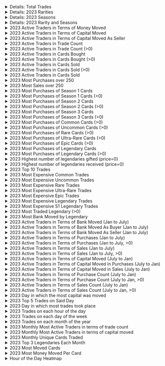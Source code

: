 <details>
  <summary>Details: Total Trades</summary>

  ```sql
  SELECT COUNT(*) FROM TRADES
  WHERE timestamp >= strftime('%s', '2023-01-01 00:00:00')
  AND timestamp < strftime('%s', '2024-01-01 00:00:00');

  SELECT COUNT(*) FROM TRADES
  WHERE timestamp >= strftime('%s', '2023-01-01 00:00:00')
  AND timestamp < strftime('%s', '2024-01-01 00:00:00')
  AND PRICE > 0;

SELECT SUM(price) FROM TRADES
WHERE timestamp >= strftime('%s', '2023-01-01 00:00:00')
AND timestamp < strftime('%s', '2024-01-01 00:00:00')

SELECT COUNT(DISTINCT buyer)
FROM trades
WHERE timestamp >= strftime('%s', '2023-01-01 00:00:00')
AND timestamp < strftime('%s', '2024-01-01 00:00:00');

SELECT COUNT(DISTINCT seller)
FROM trades
WHERE timestamp >= strftime('%s', '2023-01-01 00:00:00')
AND timestamp < strftime('%s', '2024-01-01 00:00:00');

SELECT COUNT(DISTINCT trader) AS unique_traders
FROM (
    SELECT DISTINCT buyer AS trader, timestamp FROM trades
    WHERE timestamp >= strftime('%s', '2023-01-01 00:00:00')
      AND timestamp < strftime('%s', '2024-01-01 00:00:00')

    UNION

    SELECT DISTINCT seller AS trader, timestamp FROM trades
    WHERE timestamp >= strftime('%s', '2023-01-01 00:00:00')
      AND timestamp < strftime('%s', '2024-01-01 00:00:00')
);

SELECT COUNT(*) FROM trades
WHERE price >= 250 AND price <= 499
AND timestamp >= strftime('%s', '2023-01-01 00:00:00')
AND timestamp < strftime('%s', '2024-01-01 00:00:00')

SELECT COUNT(*) FROM trades
WHERE price >= 500
AND timestamp >= strftime('%s', '2023-01-01 00:00:00')
AND timestamp < strftime('%s', '2024-01-01 00:00:00')
  ```
</details>

<details>
  <summary>Details: 2023 Rarities</summary>

  ```sql
SELECT category, COUNT(*)
FROM trades
WHERE timestamp >= strftime('%s', '2023-01-01 00:00:00')
  AND timestamp < strftime('%s', '2024-01-01 00:00:00')
GROUP BY category;

SELECT category, AVG(price)
FROM trades
WHERE timestamp >= strftime('%s', '2023-01-01 00:00:00')
AND timestamp < strftime('%s', '2024-01-01 00:00:00')
AND PRICE > 0
GROUP BY category;

SELECT category, SUM(price)
FROM trades
WHERE timestamp >= strftime('%s', '2023-01-01 00:00:00')
AND timestamp < strftime('%s', '2024-01-01 00:00:00')
AND PRICE > 0
GROUP BY category;
```
</details>

<details>
  <summary>Details: 2023 Seasons </summary>

  ```sql
  SELECT season, COUNT(*)
  FROM trades
  WHERE timestamp >= strftime('%s', '2023-01-01 00:00:00')
    AND timestamp < strftime('%s', '2024-01-01 00:00:00')
  GROUP BY season;

  SELECT season, AVG(price)
  FROM trades
  WHERE timestamp >= strftime('%s', '2023-01-01 00:00:00')
  AND timestamp < strftime('%s', '2024-01-01 00:00:00')
  AND PRICE > 0
  GROUP BY season;

  SELECT season, SUM(price)
  FROM trades
  WHERE timestamp >= strftime('%s', '2023-01-01 00:00:00')
  AND timestamp < strftime('%s', '2024-01-01 00:00:00')
  AND PRICE > 0
  GROUP BY season;
  ```
</details>

<details>
  <summary>Details: 2023 Rarity and Seasons</summary>

  ```sql
    SELECT category, season, SUM(price)
    FROM trades
    WHERE timestamp >= strftime('%s', '2023-01-01 00:00:00')
      AND timestamp < strftime('%s', '2024-01-01 00:00:00')
      AND PRICE > 0
    GROUP BY category, season;
  ```

</details>

<details>
    <summary>2023 Active Traders in Terms of Money Moved</summary>

```sql
SELECT
    Trader,
    SUM(Money_Moved) AS Total_Money_Moved
FROM (
    SELECT
        buyer AS Trader,
        SUM(price) AS Money_Moved
    FROM trades
    WHERE timestamp >= strftime('%s', '2023-01-01 00:00:00')
      AND timestamp < strftime('%s', '2024-01-01 00:00:00')
    GROUP BY buyer

    UNION ALL

    SELECT
        seller AS Trader,
        SUM(price) AS Money_Moved
    FROM trades
    WHERE timestamp >= strftime('%s', '2023-01-01 00:00:00')
      AND timestamp < strftime('%s', '2024-01-01 00:00:00')
    GROUP BY seller
) AS CombinedResults
GROUP BY Trader
ORDER BY Total_Money_Moved DESC
LIMIT 10;
```

</details>

<details>
    <summary>2023 Active Traders in Terms of Capital Moved</summary>

```sql
SELECT
    buyer,
    SUM(price)
FROM trades
WHERE timestamp >= strftime('%s', '2023-01-01 00:00:00')
  AND timestamp < strftime('%s', '2024-01-01 00:00:00')
GROUP BY buyer
ORDER BY SUM(price) DESC
LIMIT 10;
```

</details>

<details>
    <summary>2023 Active Traders in Terms of Capital Moved As Seller</summary>

```sql
SELECT
    seller,
    SUM(price)
FROM trades
WHERE timestamp >= strftime('%s', '2023-01-01 00:00:00')
  AND timestamp < strftime('%s', '2024-01-01 00:00:00')
GROUP BY seller
ORDER BY SUM(price) DESC
LIMIT 10;
```

</details>

<details>
    <summary>2023 Active Traders in Trade Count</summary>

```sql
SELECT nation, COUNT(*) AS trade_count
FROM (
  SELECT buyer AS nation
  FROM trades
  WHERE timestamp >= strftime('%s', '2023-01-01 00:00:00')
    AND timestamp < strftime('%s', '2024-01-01 00:00:00')
  UNION ALL
  SELECT seller AS nation
  FROM trades
  WHERE timestamp >= strftime('%s', '2023-01-01 00:00:00')
    AND timestamp < strftime('%s', '2024-01-01 00:00:00')
)
GROUP BY nation
ORDER BY trade_count DESC
LIMIT 10;
```

</details>

<details>
    <summary>2023 Active Traders in Trade Count (>0)</summary>

```sql
SELECT trader, COUNT(*) AS trade_count
FROM (
  SELECT buyer AS trader
  FROM trades
  WHERE timestamp >= strftime('%s', '2023-01-01 00:00:00')
    AND timestamp < strftime('%s', '2024-01-01 00:00:00')
        AND PRICE > 0
  UNION ALL
  SELECT seller AS trader
  FROM trades
  WHERE timestamp >= strftime('%s', '2023-01-01 00:00:00')
    AND timestamp < strftime('%s', '2024-01-01 00:00:00')
        AND PRICE > 0
)
GROUP BY trader
ORDER BY trade_count DESC
LIMIT 10;
```

</details>

<details>
    <summary>2023 Active Traders in Cards Bought</summary>

```sql
SELECT buyer, COUNT(*) as trades_bought
FROM trades
  WHERE timestamp >= strftime('%s', '2023-01-01 00:00:00')
    AND timestamp < strftime('%s', '2024-01-01 00:00:00')
GROUP BY buyer
ORDER BY trades_bought DESC
LIMIT 10;
```

</details>

<details>
    <summary>2023 Active Traders in Cards Bought (>0)</summary>

```sql
SELECT buyer, COUNT(*) as trades_bought
FROM trades
  WHERE timestamp >= strftime('%s', '2023-01-01 00:00:00')
    AND timestamp < strftime('%s', '2024-01-01 00:00:00')
        AND PRICE > 0
GROUP BY buyer
ORDER BY trades_bought DESC
LIMIT 10;
```

</details>

<details>
    <summary>2023 Active Traders in Cards Sold</summary>

```sql
SELECT seller, COUNT(*) as trades_sold
FROM trades
  WHERE timestamp >= strftime('%s', '2023-01-01 00:00:00')
    AND timestamp < strftime('%s', '2024-01-01 00:00:00')
GROUP BY seller
ORDER BY trades_sold DESC
LIMIT 10;
```

</details>

<details>
    <summary>2023 Active Traders in Cards Sold (>0)</summary>

```sql
SELECT seller, COUNT(*) as trades_sold
FROM trades
  WHERE timestamp >= strftime('%s', '2023-01-01 00:00:00')
    AND timestamp < strftime('%s', '2024-01-01 00:00:00')
        AND PRICE > 0
GROUP BY seller
ORDER BY trades_sold DESC
LIMIT 10;
```

</details>

<details>
    <summary>2023 Active Traders in Cards Sold</summary>

```sql
SELECT seller, COUNT(*) as trades_sold
FROM trades
  WHERE timestamp >= strftime('%s', '2023-01-01 00:00:00')
    AND timestamp < strftime('%s', '2024-01-01 00:00:00')
GROUP BY seller
ORDER BY trades_sold DESC
LIMIT 10;
```

</details>

<details>
    <summary>2023 Most Purchases over 250</summary>

```sql
SELECT buyer, COUNT(*)
FROM trades
  WHERE timestamp >= strftime('%s', '2023-01-01 00:00:00')
    AND timestamp < strftime('%s', '2024-01-01 00:00:00')
        AND PRICE > 250
GROUP BY buyer
ORDER BY COUNT(*) DESC
LIMIT 10;
```

</details>

<details>
    <summary>2023 Most Sales over 250</summary>

```sql
SELECT seller, COUNT(*)
FROM trades
  WHERE timestamp >= strftime('%s', '2023-01-01 00:00:00')
    AND timestamp < strftime('%s', '2024-01-01 00:00:00')
        AND PRICE > 250
GROUP BY seller
ORDER BY COUNT(*) DESC
LIMIT 10;
```

</details>

<details>
    <summary>2023 Most Purchases of Season 1 Cards</summary>

```sql
SELECT buyer, COUNT(*)
FROM trades
  WHERE timestamp >= strftime('%s', '2023-01-01 00:00:00')
    AND timestamp < strftime('%s', '2024-01-01 00:00:00')
        AND season = 1
GROUP BY buyer
ORDER BY COUNT(*) DESC
LIMIT 10;
```

</details>

<details>
    <summary>2023 Most Purchases of Season 1 Cards (>0)</summary>

```sql
SELECT buyer, COUNT(*)
FROM trades
  WHERE timestamp >= strftime('%s', '2023-01-01 00:00:00')
    AND timestamp < strftime('%s', '2024-01-01 00:00:00')
        AND season = 1
        AND PRICE > 0
GROUP BY buyer
ORDER BY COUNT(*) DESC
LIMIT 10;
```

</details>

<details>
    <summary>2023 Most Purchases of Season 2 Cards</summary>

```sql
SELECT buyer, COUNT(*)
FROM trades
  WHERE timestamp >= strftime('%s', '2023-01-01 00:00:00')
    AND timestamp < strftime('%s', '2024-01-01 00:00:00')
        AND season = 2
GROUP BY buyer
ORDER BY COUNT(*) DESC
LIMIT 10;
```

</details>

<details>
    <summary>2023 Most Purchases of Season 2 Cards (>0)</summary>

```sql
SELECT buyer, COUNT(*)
FROM trades
  WHERE timestamp >= strftime('%s', '2023-01-01 00:00:00')
    AND timestamp < strftime('%s', '2024-01-01 00:00:00')
        AND season = 2
        AND PRICE > 0
GROUP BY buyer
ORDER BY COUNT(*) DESC
LIMIT 10;
```

</details>

<details>
    <summary>2023 Most Purchases of Season 3 Cards</summary>

```sql
SELECT buyer, COUNT(*)
FROM trades
  WHERE timestamp >= strftime('%s', '2023-01-01 00:00:00')
    AND timestamp < strftime('%s', '2024-01-01 00:00:00')
        AND season = 3
GROUP BY buyer
ORDER BY COUNT(*) DESC
LIMIT 10;
```

</details>

<details>
    <summary>2023 Most Purchases of Season 3 Cards (>0)</summary>

```sql
SELECT buyer, COUNT(*)
FROM trades
  WHERE timestamp >= strftime('%s', '2023-01-01 00:00:00')
    AND timestamp < strftime('%s', '2024-01-01 00:00:00')
        AND season = 3
        AND PRICE > 0
GROUP BY buyer
ORDER BY COUNT(*) DESC
LIMIT 10;
```

</details>

<details>
    <summary>2023 Most Purchases of Common Cards (>0)</summary>

```sql
SELECT buyer, COUNT(*)
FROM trades
  WHERE timestamp >= strftime('%s', '2023-01-01 00:00:00')
    AND timestamp < strftime('%s', '2024-01-01 00:00:00')
        AND category = 'c'
        AND PRICE > 0
GROUP BY buyer
ORDER BY COUNT(*) DESC
LIMIT 10;
```

</details>

<details>
    <summary>2023 Most Purchases of Uncommon Cards (>0)</summary>

```sql
SELECT buyer, COUNT(*)
FROM trades
  WHERE timestamp >= strftime('%s', '2023-01-01 00:00:00')
    AND timestamp < strftime('%s', '2024-01-01 00:00:00')
        AND category = 'u'
        AND PRICE > 0
GROUP BY buyer
ORDER BY COUNT(*) DESC
LIMIT 10;
```

</details>

<details>
    <summary>2023 Most Purchases of Rare Cards (>0)</summary>

```sql
SELECT buyer, COUNT(*)
FROM trades
  WHERE timestamp >= strftime('%s', '2023-01-01 00:00:00')
    AND timestamp < strftime('%s', '2024-01-01 00:00:00')
        AND category = 'r'
        AND PRICE > 0
GROUP BY buyer
ORDER BY COUNT(*) DESC
LIMIT 10;
```

</details>

<details>
    <summary>2023 Most Purchases of Ultra-Rare Cards (>0)</summary>

```sql
SELECT buyer, COUNT(*)
FROM trades
  WHERE timestamp >= strftime('%s', '2023-01-01 00:00:00')
    AND timestamp < strftime('%s', '2024-01-01 00:00:00')
        AND category = 'ur'
        AND PRICE > 0
GROUP BY buyer
ORDER BY COUNT(*) DESC
LIMIT 10;
```

</details>

<details>
    <summary>2023 Most Purchases of Epic Cards (>0)</summary>

```sql
SELECT buyer, COUNT(*)
FROM trades
  WHERE timestamp >= strftime('%s', '2023-01-01 00:00:00')
    AND timestamp < strftime('%s', '2024-01-01 00:00:00')
        AND category = 'e'
        AND PRICE > 0
GROUP BY buyer
ORDER BY COUNT(*) DESC
LIMIT 10;
```

</details>

<details>
    <summary>2023 Most Purchases of Legendary Cards</summary>

```sql
SELECT buyer, COUNT(*)
FROM trades
  WHERE timestamp >= strftime('%s', '2023-01-01 00:00:00')
    AND timestamp < strftime('%s', '2024-01-01 00:00:00')
        AND category = 'l'
GROUP BY buyer
ORDER BY COUNT(*) DESC
LIMIT 10;
```

</details>

<details>
    <summary>2023 Most Purchases of Legendary Cards (>0)</summary>

```sql
SELECT buyer, COUNT(*)
FROM trades
  WHERE timestamp >= strftime('%s', '2023-01-01 00:00:00')
    AND timestamp < strftime('%s', '2024-01-01 00:00:00')
        AND category = 'l'
        AND PRICE > 0
GROUP BY buyer
ORDER BY COUNT(*) DESC
LIMIT 10;
```

</details>

<details>
    <summary>2023 Highest number of legendaries gifted (price=0) </summary>

```sql
SELECT seller, COUNT(*)
FROM trades
  WHERE timestamp >= strftime('%s', '2023-01-01 00:00:00')
    AND timestamp < strftime('%s', '2024-01-01 00:00:00')
        AND category = 'l'
        AND PRICE = 0
GROUP BY seller
ORDER BY COUNT(*) DESC
LIMIT 10;
```

</details>

<details>
    <summary>2023 Highest number of legendaries received (price=0) </summary>

```sql
SELECT buyer, COUNT(*)
FROM trades
  WHERE timestamp >= strftime('%s', '2023-01-01 00:00:00')
    AND timestamp < strftime('%s', '2024-01-01 00:00:00')
        AND category = 'l'
        AND PRICE = 0
GROUP BY buyer
ORDER BY COUNT(*) DESC
LIMIT 10;
```

</details>

<details>
  <summary>2023 Top 10 Trades</summary>

  ```sql
  SELECT
      buyer,
      seller,
      price,
      strftime('%Y-%m-%d', timestamp, 'unixepoch') as readable_date,
      season || ' ' || category || ' ' || card_name AS consolidated_info
  FROM trades
  WHERE timestamp >= strftime('%s', '2023-01-01 00:00:00')
  AND timestamp < strftime('%s', '2024-01-01 00:00:00')
  AND price > 0
  ORDER BY price DESC
  LIMIT 10;
  ```

</details>

<details>
    <summary>2023 Most Expensive Common Trades</summary>

```sql
SELECT
    seller,
    buyer,
    price,
    strftime('%Y-%m-%d', timestamp, 'unixepoch') as readable_date,
    season || ' ' || category || ' ' || card_name AS consolidated_info
FROM trades
WHERE timestamp >= strftime('%s', '2023-01-01 00:00:00')
  AND timestamp < strftime('%s', '2024-01-01 00:00:00')
  AND price > 0
  AND CATEGORY = 'c'
ORDER BY price DESC
LIMIT 10;
```

</details>

<details>
    <summary>2023 Most Expensive Uncommon Trades</summary>

```sql
SELECT
    seller,
    buyer,
    price,
    strftime('%Y-%m-%d', timestamp, 'unixepoch') as readable_date,
    season || ' ' || category || ' ' || card_name AS consolidated_info
FROM trades
WHERE timestamp >= strftime('%s', '2023-01-01 00:00:00')
  AND timestamp < strftime('%s', '2024-01-01 00:00:00')
  AND price > 0
  AND CATEGORY = 'u'
ORDER BY price DESC
LIMIT 10;
```

</details>

<details>
    <summary>2023 Most Expensive Rare Trades</summary>

```sql
SELECT
    seller,
    buyer,
    price,
    strftime('%Y-%m-%d', timestamp, 'unixepoch') as readable_date,
    season || ' ' || category || ' ' || card_name AS consolidated_info
FROM trades
WHERE timestamp >= strftime('%s', '2023-01-01 00:00:00')
  AND timestamp < strftime('%s', '2024-01-01 00:00:00')
  AND price > 0
  AND CATEGORY = 'r'
ORDER BY price DESC
LIMIT 10;
```

</details>

<details>
    <summary>2023 Most Expensive Ultra-Rare Trades</summary>

```sql
SELECT
    seller,
    buyer,
    price,
    strftime('%Y-%m-%d', timestamp, 'unixepoch') as readable_date,
    season || ' ' || category || ' ' || card_name AS consolidated_info
FROM trades
WHERE timestamp >= strftime('%s', '2023-01-01 00:00:00')
  AND timestamp < strftime('%s', '2024-01-01 00:00:00')
  AND price > 0
  AND CATEGORY = 'ur'
ORDER BY price DESC
LIMIT 10;
```

</details>

<details>
    <summary>2023 Most Expensive Epic Trades</summary>

```sql
SELECT
    seller,
    buyer,
    price,
    strftime('%Y-%m-%d', timestamp, 'unixepoch') as readable_date,
    season || ' ' || category || ' ' || card_name AS consolidated_info
FROM trades
WHERE timestamp >= strftime('%s', '2023-01-01 00:00:00')
  AND timestamp < strftime('%s', '2024-01-01 00:00:00')
  AND price > 0
  AND CATEGORY = 'e'
ORDER BY price DESC
LIMIT 10;
```

</details>

<details>
    <summary>2023 Most Expensive Legendary Trades</summary>

```sql
SELECT
    seller,
    buyer,
    price,
    strftime('%Y-%m-%d', timestamp, 'unixepoch') as readable_date,
    season || ' ' || category || ' ' || card_name AS consolidated_info
FROM trades
WHERE timestamp >= strftime('%s', '2023-01-01 00:00:00')
  AND timestamp < strftime('%s', '2024-01-01 00:00:00')
  AND price > 0
  AND CATEGORY = 'l'
ORDER BY price DESC
LIMIT 10;
```

</details>

<details>
    <summary>2023 Most Expensive S1 Legendary Trades</summary>

```sql
SELECT
    seller,
    buyer,
    price,
    strftime('%Y-%m-%d', timestamp, 'unixepoch') as readable_date,
    season || ' ' || category || ' ' || card_name AS consolidated_info
FROM trades
WHERE timestamp >= strftime('%s', '2023-01-01 00:00:00')
  AND timestamp < strftime('%s', '2024-01-01 00:00:00')
  AND price > 0
  AND CATEGORY = 'l'
  AND SEASON = 1
ORDER BY price DESC
LIMIT 10;
```

</details>

<details>
    <summary>2023 Most Traded Legendary (>0)</summary>

```sql
SELECT
    season,
    card_name,
        COUNT(*)
FROM trades
WHERE timestamp >= strftime('%s', '2023-01-01 00:00:00')
  AND timestamp < strftime('%s', '2024-01-01 00:00:00')
  AND CATEGORY = 'l'
  AND PRICE > 0
GROUP BY season, card_name
ORDER BY COUNT(*) DESC
LIMIT 10;
```

</details>

<details>
    <summary>2023 Most Bank Moved by Legendary</summary>

```sql
SELECT
    season,
    card_name,
        SUM(price)
FROM trades
WHERE timestamp >= strftime('%s', '2023-01-01 00:00:00')
  AND timestamp < strftime('%s', '2024-01-01 00:00:00')
  AND CATEGORY = 'l'
  AND PRICE > 0
GROUP BY season, card_name
ORDER BY SUM(price) DESC
LIMIT 10;
```

</details>

<details>
    <summary>2023 Active Traders in Terms of Bank Moved (Jan to July)</summary>

```sql
SELECT
    Trader,
    SUM(Money_Moved) AS Total_Money_Moved
FROM (
    SELECT
        buyer AS Trader,
        SUM(price) AS Money_Moved
    FROM trades
    WHERE timestamp >= strftime('%s', '2023-01-01 00:00:00')
      AND timestamp < strftime('%s', '2023-07-01 00:00:00')
    GROUP BY buyer

    UNION ALL

    SELECT
        seller AS Trader,
        SUM(price) AS Money_Moved
    FROM trades
    WHERE timestamp >= strftime('%s', '2023-01-01 00:00:00')
      AND timestamp < strftime('%s', '2023-07-01 00:00:00')
    GROUP BY seller
) AS CombinedResults
GROUP BY Trader
ORDER BY Total_Money_Moved DESC
LIMIT 10;
```

</details>

<details>
    <summary>2023 Active Traders in Terms of Bank Moved As Buyer (Jan to July)</summary>

```sql
SELECT
    buyer,
    SUM(price)
FROM trades
WHERE timestamp >= strftime('%s', '2023-01-01 00:00:00')
  AND timestamp < strftime('%s', '2023-07-01 00:00:00')
GROUP BY buyer
ORDER BY SUM(price) DESC
LIMIT 10;
```

</details>

<details>
    <summary>2023 Active Traders in Terms of Bank Moved As Seller (Jan to July)</summary>

```sql
SELECT
    seller,
    SUM(price)
FROM trades
WHERE timestamp >= strftime('%s', '2023-01-01 00:00:00')
  AND timestamp < strftime('%s', '2023-07-01 00:00:00')
GROUP BY seller
ORDER BY SUM(price) DESC
LIMIT 10;
```

</details>

<details>
    <summary>2023 Active Traders in Terms of Purchases (Jan to July)</summary>

```sql
SELECT
    buyer,
    COUNT(*)
FROM trades
WHERE timestamp >= strftime('%s', '2023-01-01 00:00:00')
  AND timestamp < strftime('%s', '2023-07-01 00:00:00')
GROUP BY buyer
ORDER BY COUNT(*) DESC
LIMIT 10;
```

</details>

<details>
    <summary>2023 Active Traders in Terms of Purchases (Jan to July, >0)</summary>

```sql
SELECT
    buyer,
    COUNT(*)
FROM trades
WHERE timestamp >= strftime('%s', '2023-01-01 00:00:00')
  AND timestamp < strftime('%s', '2023-07-01 00:00:00')
  AND PRICE > 0
GROUP BY buyer
ORDER BY COUNT(*) DESC
LIMIT 10;
```

</details>

<details>
    <summary>2023 Active Traders in Terms of Sales (Jan to July)</summary>

```sql
SELECT
    seller,
    COUNT(*)
FROM trades
WHERE timestamp >= strftime('%s', '2023-01-01 00:00:00')
  AND timestamp < strftime('%s', '2023-07-01 00:00:00')
GROUP BY seller
ORDER BY COUNT(*) DESC
LIMIT 10;
```

</details>

<details>
    <summary>2023 Active Traders in Terms of Sales (Jan to July, >0)</summary>

```sql
SELECT
    seller,
    COUNT(*)
FROM trades
WHERE timestamp >= strftime('%s', '2023-01-01 00:00:00')
  AND timestamp < strftime('%s', '2023-07-01 00:00:00')
  AND PRICE > 0
GROUP BY seller
ORDER BY COUNT(*) DESC
LIMIT 10;
```

</details>

<details>
    <summary>2023 Active Traders in Terms of Capital Moved (July to Jan)</summary>

```sql
SELECT
    Trader,
    SUM(Money_Moved) AS Total_Money_Moved
FROM (
    SELECT
        buyer AS Trader,
        SUM(price) AS Money_Moved
    FROM trades
    WHERE timestamp >= strftime('%s', '2023-07-01 00:00:00')
      AND timestamp < strftime('%s', '2024-01-01 00:00:00')
    GROUP BY buyer

    UNION ALL

    SELECT
        seller AS Trader,
        SUM(price) AS Money_Moved
    FROM trades
    WHERE timestamp >= strftime('%s', '2023-07-01 00:00:00')
      AND timestamp < strftime('%s', '2024-01-01 00:00:00')
    GROUP BY seller
) AS CombinedResults
GROUP BY Trader
ORDER BY Total_Money_Moved DESC
LIMIT 10;
```

</details>

<details>
    <summary>2023 Active Traders in Terms of Capital Moved in Purchases (July to Jan)</summary>

```sql
SELECT
    buyer,
    SUM(price)
FROM trades
WHERE timestamp >= strftime('%s', '2023-07-01 00:00:00')
  AND timestamp < strftime('%s', '2024-01-01 00:00:00')
GROUP BY buyer
ORDER BY SUM(price) DESC
LIMIT 10;
```

</details>

<details>
    <summary>2023 Active Traders in Terms of Capital Moved in Sales (July to Jan)</summary>

```sql
SELECT
    seller,
    SUM(price)
FROM trades
WHERE timestamp >= strftime('%s', '2023-07-01 00:00:00')
  AND timestamp < strftime('%s', '2024-01-01 00:00:00')
GROUP BY seller
ORDER BY SUM(price) DESC
LIMIT 10;
```

</details>

<details>
    <summary>2023 Active Traders in Terms of Purchase Count (July to Jan)</summary>

```sql
SELECT
    buyer,
    COUNT(*)
FROM trades
WHERE timestamp >= strftime('%s', '2023-07-01 00:00:00')
  AND timestamp < strftime('%s', '2024-01-01 00:00:00')
GROUP BY buyer
ORDER BY COUNT(*) DESC
LIMIT 10;
```

</details>

<details>
    <summary>2023 Active Traders in Terms of Purchase Count (July to Jan, >0)</summary>

```sql
SELECT
    buyer,
    COUNT(*)
FROM trades
WHERE timestamp >= strftime('%s', '2023-07-01 00:00:00')
  AND timestamp < strftime('%s', '2024-01-01 00:00:00')
  AND PRICE > 0
GROUP BY buyer
ORDER BY COUNT(*) DESC
LIMIT 10;
```

</details>

<details>
    <summary>2023 Active Traders in Terms of Sales Count (July to Jan)</summary>

```sql
SELECT
    seller,
    COUNT(*)
FROM trades
WHERE timestamp >= strftime('%s', '2023-07-01 00:00:00')
  AND timestamp < strftime('%s', '2024-01-01 00:00:00')
GROUP BY seller
ORDER BY COUNT(*) DESC
LIMIT 10;
```

</details>

<details>
    <summary>2023 Active Traders in Terms of Sales Count (July to Jan, >0)</summary>

```sql
SELECT
    seller,
    COUNT(*)
FROM trades
WHERE timestamp >= strftime('%s', '2023-07-01 00:00:00')
  AND timestamp < strftime('%s', '2024-01-01 00:00:00')
  AND PRICE > 0
GROUP BY seller
ORDER BY COUNT(*) DESC
LIMIT 10;
```

</details>

<details>
    <summary>2023 Day in which the most capital was moved</summary>

```sql
SELECT
  strftime('%j %H', timestamp, 'unixepoch') AS hour_of_year,
  SUM(price) AS total_money_moved
FROM trades
WHERE timestamp >= strftime('%s', '2023-01-01 00:00:00')
  AND timestamp < strftime('%s', '2024-01-01 00:00:00')
GROUP BY hour_of_year
ORDER BY total_money_moved DESC
LIMIT 1;
```

</details>

<details>
    <summary>2023 Top 5 Trades on Said Day</summary>

```sql
SELECT seller, buyer, price,
        strftime('%Y-%m-%d', timestamp, 'unixepoch') as readable_date,
    season || ' ' || category || ' ' || card_name AS consolidated_info
FROM trades
WHERE strftime('%j %H', timestamp, 'unixepoch') = '343 07'
ORDER BY price DESC
LIMIT 5;
```

</details>

<details>
    <summary>2023 Day in which most trades took place</summary>

```sql
SELECT
  strftime('%j %H', timestamp, 'unixepoch') AS hour_of_year,
  COUNT(*) AS total_trades
FROM trades
WHERE timestamp >= strftime('%s', '2023-07-01 00:00:00')
  AND timestamp < strftime('%s', '2024-01-01 00:00:00')
GROUP BY hour_of_year
ORDER BY total_trades DESC
LIMIT 1;

SELECT buyer, COUNT(buyer) AS buyer_count
FROM trades
WHERE strftime('%j %H', timestamp, 'unixepoch') = '026 22'
GROUP BY buyer
ORDER BY buyer_count DESC
LIMIT 1;

SELECT seller, COUNT(seller) AS seller_count
FROM trades
WHERE strftime('%j %H', timestamp, 'unixepoch') = '026 22'
GROUP BY seller
ORDER BY seller_count DESC
LIMIT 1;
```

</details>

<details>
    <summary>2023 Trades on each hour of the day</summary>

```sql
SELECT
    strftime('%H', timestamp, 'unixepoch') AS hour_of_day,
    COUNT(*) AS total_trades,
        SUM(PRICE)
FROM trades
WHERE timestamp >= strftime('%s', '2023-01-01 00:00:00')
  AND timestamp < strftime('%s', '2024-01-01 00:00:00')
GROUP BY hour_of_day
ORDER BY hour_of_day;
```

</details>

<details>
    <summary>2023 Trades on each day of the week</summary>

```sql
SELECT
    strftime('%w', timestamp, 'unixepoch') AS day_of_week,
    COUNT(*) AS total_trades,
        SUM(PRICE)
FROM trades
WHERE timestamp >= strftime('%s', '2023-01-01 00:00:00')
  AND timestamp < strftime('%s', '2024-01-01 00:00:00')
GROUP BY day_of_week
ORDER BY day_of_week;
```

</details>

<details>
    <summary>2023 Trades on each month of the year</summary>

```sql
SELECT
    strftime('%Y-%m', timestamp, 'unixepoch') AS month,
    COUNT(*) AS total_trades,
        SUM(price)
FROM trades
WHERE timestamp >= strftime('%s', '2023-01-01 00:00:00')
  AND timestamp < strftime('%s', '2024-01-01 00:00:00')
GROUP BY month
ORDER BY month;
```

</details>

<details>
    <summary>2023 Monthly Most Active Traders in terms of trade count</summary>

```sql
WITH MonthlyStats AS (
  SELECT
    strftime('%Y-%m', timestamp, 'unixepoch') AS month,
    buyer AS trader,
    COUNT(*) AS total_trades
  FROM trades
  WHERE timestamp >= strftime('%s', '2023-01-01 00:00:00')
  AND timestamp < strftime('%s', '2024-01-01 00:00:00')
  AND PRICE > 0
  GROUP BY month, trader

  UNION ALL

  SELECT
    strftime('%Y-%m', timestamp, 'unixepoch') AS month,
    seller AS trader,
    COUNT(*) AS total_trades
  FROM trades
  WHERE timestamp >= strftime('%s', '2023-01-01 00:00:00')
  AND timestamp < strftime('%s', '2024-01-01 00:00:00')
  AND PRICE > 0
  GROUP BY month, trader
)

SELECT
  month,
  trader,
  total_trades
FROM (
  SELECT
    month,
    trader,
    total_trades,
    ROW_NUMBER() OVER (PARTITION BY month ORDER BY total_trades DESC) AS trades_rank
  FROM MonthlyStats
) RankedStats
WHERE trades_rank = 1
ORDER BY month;
```

</details>

<details>
    <summary>2023 Monthly Most Active Traders in terms of capital moved</summary>

```sql
WITH MonthlyStats AS (
  SELECT
    strftime('%Y-%m', timestamp, 'unixepoch') AS month,
    buyer AS trader,
    SUM(price) AS capital_moved
  FROM trades
  WHERE timestamp >= strftime('%s', '2023-01-01 00:00:00')
  AND timestamp < strftime('%s', '2024-01-01 00:00:00')
  AND PRICE > 0
  GROUP BY month, trader

  UNION ALL

  SELECT
    strftime('%Y-%m', timestamp, 'unixepoch') AS month,
    seller AS trader,
    SUM(price) AS capital_moved
  FROM trades
  WHERE timestamp >= strftime('%s', '2023-01-01 00:00:00')
  AND timestamp < strftime('%s', '2024-01-01 00:00:00')
  AND PRICE > 0
  GROUP BY month, trader
)

SELECT
  month,
  trader,
  capital_moved
FROM (
  SELECT
    month,
    trader,
    capital_moved,
    ROW_NUMBER() OVER (PARTITION BY month ORDER BY capital_moved DESC) AS money_rank
  FROM MonthlyStats
) RankedStats
WHERE money_rank = 1
ORDER BY month;
```

</details>

<details>
    <summary>2023 Monthly Unique Cards Traded</summary>

```sql
SELECT strftime('%Y-%m', timestamp, 'unixepoch') AS month_year,
       COUNT(DISTINCT card_id) AS unique_cards_traded
FROM trades
WHERE timestamp >= strftime('%s', '2023-01-01 00:00:00')
  AND timestamp < strftime('%s', '2024-01-01 00:00:00')
GROUP BY month_year
ORDER BY month_year;
```

</details>

<details>
    <summary>2023 Top 3 Legendaries Each Month</summary>

```sql
WITH MonthlyTopCards AS (
  SELECT
    strftime('%Y-%m', timestamp, 'unixepoch') AS month_year,
    card_name,
    season,
    SUM(price) AS total_money_moved,
    ROW_NUMBER() OVER (PARTITION BY strftime('%Y-%m', timestamp, 'unixepoch') ORDER BY SUM(price) DESC) AS rn
  FROM trades
  WHERE timestamp >= strftime('%s', '2023-01-01 00:00:00')
    AND timestamp < strftime('%s', '2024-01-01 00:00:00')
        AND CATEGORY = 'l'
  GROUP BY month_year, card_name, season
)

SELECT month_year, card_name, season, total_money_moved
FROM MonthlyTopCards
WHERE rn <= 3
ORDER BY month_year, total_money_moved DESC;
```

</details>

<details>
    <summary>2023 Most Moved Cards</summary>

```sql
SELECT
    season,
    category,
    card_name,
    COUNT(*) AS card_count
FROM trades
WHERE timestamp >= strftime('%s', '2023-01-01 00:00:00')
  AND timestamp < strftime('%s', '2024-01-01 00:00:00')
GROUP BY season, category, card_id, card_name
ORDER BY card_count DESC
LIMIT 10;
```

</details>

<details>
    <summary>2023 Most Money Moved Per Card</summary>

```sql
SELECT
    season,
    category,
    card_name,
    SUM(price) AS card_count,
        COUNT(*) AS transfers
FROM trades
WHERE timestamp >= strftime('%s', '2023-01-01 00:00:00')
  AND timestamp < strftime('%s', '2024-01-01 00:00:00')
GROUP BY season, category, card_id, card_name
ORDER BY card_count DESC
LIMIT 10;
```

</details>

<details>
  <summary>Hour of the Day Heatmap</summary>

  ```sql
  SELECT
    strftime('%w', timestamp, 'unixepoch') AS day_of_week,
	strftime('%H', timestamp, 'unixepoch') AS hour_of_day,
    COUNT(*) AS total_trades,
	SUM(PRICE)
FROM trades
WHERE timestamp >= strftime('%s', '2023-01-01 00:00:00')
  AND timestamp < strftime('%s', '2024-01-01 00:00:00')
GROUP BY day_of_week, hour_of_day
ORDER BY day_of_week, hour_of_day;
  ```

</details>